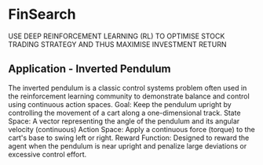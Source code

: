 # FinSearch
USE DEEP REINFORCEMENT LEARNING (RL) TO OPTIMISE STOCK TRADING STRATEGY AND THUS MAXIMISE INVESTMENT RETURN
## Application - Inverted Pendulum 
The inverted pendulum is a classic control systems problem often used in the reinforcement learning community to demonstrate balance and control using continuous action spaces.
Goal: Keep the pendulum upright by controlling the movement of a cart along a one-dimensional track.
State Space: A vector representing the angle of the pendulum and its angular velocity (continuous)
Action Space: Apply a continuous force (torque) to the cart's base to swing left or right.
Reward Function: Designed to reward the agent when the pendulum is near upright and penalize large deviations or excessive control effort.
